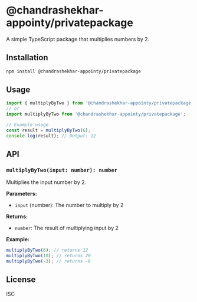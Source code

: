# @chandrashekhar-appointy/privatepackage

A simple TypeScript package that multiplies numbers by 2.

## Installation

```bash
npm install @chandrashekhar-appointy/privatepackage
```

## Usage

```typescript
import { multiplyByTwo } from '@chandrashekhar-appointy/privatepackage';
// or
import multiplyByTwo from '@chandrashekhar-appointy/privatepackage';

// Example usage
const result = multiplyByTwo(6);
console.log(result); // Output: 12
```

## API

### `multiplyByTwo(input: number): number`

Multiplies the input number by 2.

**Parameters:**
- `input` (number): The number to multiply by 2

**Returns:**
- `number`: The result of multiplying input by 2

**Example:**
```typescript
multiplyByTwo(6); // returns 12
multiplyByTwo(10); // returns 20
multiplyByTwo(-3); // returns -6
```

## License

ISC 

